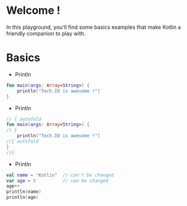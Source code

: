 # Welcome !

In this playground, you'll find some basics examples that make Kotlin a friendly companion to play with.

# Basics

- Println
```kotlin runnable
fun main(args: Array<String>) {
    println("Tech.IO is awesome !")
}
```

- Println
```kotlin runnable
// { autofold
fun main(args: Array<String>) {
// }
    println("Tech.IO is awesome !")
//{ autofold
}
//}
```


- Println
```kotlin runnable
val name = "Kotlin"  // can't be changed
var age = 5          // can be changed
age++
println(name)
println(age)
```

